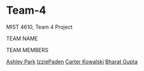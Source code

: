 # Team-4
MIST 4610, Team 4 Project

TEAM NAME 

TEAM MEMBERS 

[Ashley Park](https://github.com/ap86129)
[IzziePaden](https://github.com/izziepaden)
[Carter Kowalski](https://github.com/carterkowalski1)
[Bharat Gupta](https://github.com/BG57387)
